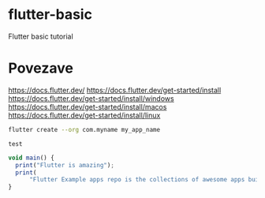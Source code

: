 # flutter-basic
Flutter basic tutorial

# Povezave
https://docs.flutter.dev/
https://docs.flutter.dev/get-started/install
  https://docs.flutter.dev/get-started/install/windows
  https://docs.flutter.dev/get-started/install/macos
  https://docs.flutter.dev/get-started/install/linux




```bash
flutter create --org com.myname my_app_name
```
```terminal
test
```

```javascript
void main() {
  print("Flutter is amazing");
  print(
      "Flutter Example apps repo is the collections of awesome apps built with flutter");
}
```
